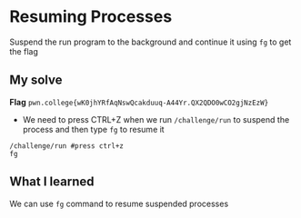 # Resuming Processes

Suspend the run program to the background and continue it using `fg` to get the flag

## My solve
**Flag** `pwn.college{wK0jhYRfAqNswQcakduuq-A44Yr.QX2QDO0wCO2gjNzEzW}`
- We need to press CTRL+Z when we run `/challenge/run` to suspend the process and then type `fg` to resume it

```
/challenge/run #press ctrl+z
fg
```

## What I learned
We can use `fg` command to resume suspended processes